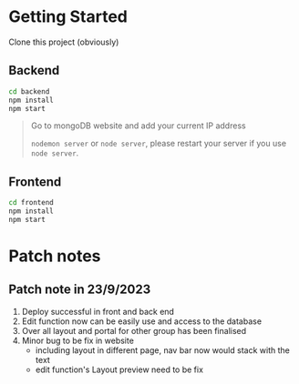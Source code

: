 # Getting Started
Clone this project (obviously)

## Backend
```sh
cd backend
npm install
npm start
```

> Go to mongoDB website and add your current IP address
> 
> `nodemon server` or `node server`, please restart your server if you use `node server`.

## Frontend
```sh
cd frontend
npm install
npm start
```


# Patch notes

## Patch note in **23/9/2023**

1. Deploy successful in front and back end
2. Edit function now can be easily use and access to the database
3. Over all layout and portal for other group has been finalised
4. Minor bug to be fix in website
   - including layout in different page, nav bar now would stack with the text
   - edit function's Layout preview need to be fix



<!--
This deployment app should not be used as "The Heroku deployment in the readme file is only for our content segment, which is not meant for the whole class; the whole class deployment was incharged by the membership team, which I think they are deploying today? I did asked them this morning, they said they are waiting for every groups to merge into the main branch and start deploying."

deploy url：
------------------------

Front end: [LongBeach Place Inc (longbeachfrontend0adcfe405469.herokuapp.com)](https://longbeachfrontend-0adcfe405469.herokuapp.com/)
------------------------

## Back end: [Error (longbeachbackend-2c4b09f98b44.herokuapp.com)](https://longbeachbackend-2c4b09f98b44.herokuapp.com/) // dw about the error

------------
```
For deployment in Frontend
Set-ExecutionPolicy -Scope Process -ExecutionPolicy Bypass can be use when access not granted

1. **cd frontend** // for front end use only
2. git remote add longbeach-frontend https://git.heroku.com/longbeachfrontend.git //get access from Wenda Zhang
3. git remote -v // To check whether if remote access has been granted
4. git remote rm heroku
5. **heroku login**
6. heroku logs --app longbeachfrontend --tail
7. **npm run build** to deploy // make sure to run build in COMP30022-Content/frontend path
8. Remember to commit to the 'main' branch after each build complete
9. **git subtree push --prefix=frontend longbeach-frontend main** // cd .. back to the toplevel of the working tree
10. heroku open --app longbeachfrontend // to check if deploy has been successful


For deployment in Backend

1. **cd Backend** // for backend use only
2. git remote add longbeach-backend https://git.heroku.com/longbeachbackend.git //get access from Wenda Zhang
3. git remote -v // To check whether if remote access has been granted
4. git remote rm heroku
5. **heroku login**
6. heroku logs --app longbeachbackend --tail
7. Remember to commit to the 'main' branch after changes
8. **git subtree push --prefix=backend longbeach-backend main** // cd .. back to the toplevel of the working tree
10. heroku open --app longbeachbackend // to check if deploy has been successful
```
-->

<!--
# Getting Started with Create React App

This project was bootstrapped with [Create React App](https://github.com/facebook/create-react-app).

## Available Scripts

In the project directory, you can run:

### `npm install`

### `npm start`

Runs the app in the development mode.\
Open [http://localhost:3000](http://localhost:3000) to view it in your browser.

The page will reload when you make changes.\
You may also see any lint errors in the console.

### `npm test`

Launches the test runner in the interactive watch mode.\
See the section about [running tests](https://facebook.github.io/create-react-app/docs/running-tests) for more information.

### `npm run build`

Builds the app for production to the `build` folder.\
It correctly bundles React in production mode and optimizes the build for the best performance.

The build is minified and the filenames include the hashes.\
Your app is ready to be deployed!

See the section about [deployment](https://facebook.github.io/create-react-app/docs/deployment) for more information.

### `npm run eject`

**Note: this is a one-way operation. Once you `eject`, you can't go back!**

If you aren't satisfied with the build tool and configuration choices, you can `eject` at any time. This command will remove the single build dependency from your project.

Instead, it will copy all the configuration files and the transitive dependencies (webpack, Babel, ESLint, etc) right into your project so you have full control over them. All of the commands except `eject` will still work, but they will point to the copied scripts so you can tweak them. At this point you're on your own.

You don't have to ever use `eject`. The curated feature set is suitable for small and middle deployments, and you shouldn't feel obligated to use this feature. However we understand that this tool wouldn't be useful if you couldn't customize it when you are ready for it.

## Learn More

You can learn more in the [Create React App documentation](https://facebook.github.io/create-react-app/docs/getting-started).

To learn React, check out the [React documentation](https://reactjs.org/).

### Code Splitting

This section has moved here: [https://facebook.github.io/create-react-app/docs/code-splitting](https://facebook.github.io/create-react-app/docs/code-splitting)

### Analyzing the Bundle Size

This section has moved here: [https://facebook.github.io/create-react-app/docs/analyzing-the-bundle-size](https://facebook.github.io/create-react-app/docs/analyzing-the-bundle-size)

### Making a Progressive Web App

This section has moved here: [https://facebook.github.io/create-react-app/docs/making-a-progressive-web-app](https://facebook.github.io/create-react-app/docs/making-a-progressive-web-app)

### Advanced Configuration

This section has moved here: [https://facebook.github.io/create-react-app/docs/advanced-configuration](https://facebook.github.io/create-react-app/docs/advanced-configuration)

### Deployment

This section has moved here: [https://facebook.github.io/create-react-app/docs/deployment](https://facebook.github.io/create-react-app/docs/deployment)

### `npm run build` fails to minify

This section has moved here: [https://facebook.github.io/create-react-app/docs/troubleshooting#npm-run-build-fails-to-minify](https://facebook.github.io/create-react-app/docs/troubleshooting#npm-run-build-fails-to-minify)

### Set-ExecutionPolicy -Scope Process -ExecutionPolicy Bypass 

Deploy command

### Backend deploy - run at root folder test

git subtree push --prefix=backend longbeach-backend main

### Frontend deploy - run at root folder

git subtree push --prefix=frontend longbeach-frontend main
-->
